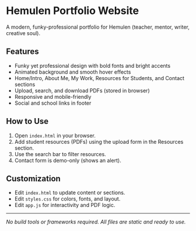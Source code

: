 # Hemulen Portfolio Website

A modern, funky-professional portfolio for Hemulen (teacher, mentor, writer, creative soul).

## Features
- Funky yet professional design with bold fonts and bright accents
- Animated background and smooth hover effects
- Home/Intro, About Me, My Work, Resources for Students, and Contact sections
- Upload, search, and download PDFs (stored in browser)
- Responsive and mobile-friendly
- Social and school links in footer

## How to Use
1. Open `index.html` in your browser.
2. Add student resources (PDFs) using the upload form in the Resources section.
3. Use the search bar to filter resources.
4. Contact form is demo-only (shows an alert).

## Customization
- Edit `index.html` to update content or sections.
- Edit `styles.css` for colors, fonts, and layout.
- Edit `app.js` for interactivity and PDF logic.

---

*No build tools or frameworks required. All files are static and ready to use.*
